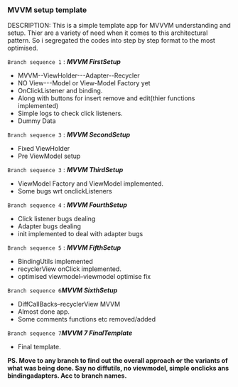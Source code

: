 ### MVVM setup template

DESCRIPTION:
This is a simple template app for MVVVM understanding and setup. Thier are a variety of need when it comes to this architectural pattern. So i segregated the codes into step by step format to the most optimised.

<!-- * Basic Template File for creating item onClick Changes--Add--Delete. Using MVVM -->
<!-- <code> <i>This text will be italic</i> <b>this text will be bold</b> </code> -->
<!-- **also this text will be bold** -->

<code>Branch sequence 1</code> : <i><b>MVVM FirstSetup</b></i>
* MVVM--ViewHolder---Adapter--Recycler 
* NO View---Model or View-Model Factory yet
* OnClickListener and binding. 
* Along with buttons for insert remove and edit(thier functions implemented)
* Simple logs to check click listeners.
* Dummy Data

<code>Branch sequence 3</code> : <i><b>MVVM SecondSetup</b></i>
* Fixed ViewHolder
* Pre ViewModel setup

<code>Branch sequence 3</code> : <i><b>MVVM ThirdSetup</b></i>
* ViewModel Factory and ViewModel implemented. 
* Some bugs wrt onclickListeners

<code>Branch sequence 4</code> : <i><b>MVVM FourthSetup</b></i>
* Click listener bugs dealing
* Adapter bugs dealing
* init implemented to deal with adapter bugs

<code>Branch sequence 5</code> : <i><b>MVVM FifthSetup</b></i>
* BindingUtils implemented
* recyclerView onClick implemented.
* optimised viewmodel–viewmodel optimise fix

<code>Branch sequence 6</code><i><b>MVVM SixthSetup</b></i>
* DiffCallBacks–recyclerView MVVM
* Almost done app.
* Some comments functions etc removed/added

<code>Branch sequence 7</code><i><b>MVVM 7 FinalTemplate</b></i>
* Final template.

**PS. Move to any branch to find out the overall approach or the variants of what was being done. Say no diffutils, no viewmodel, simple onclicks ans bindingadapters. Acc to branch names.**


